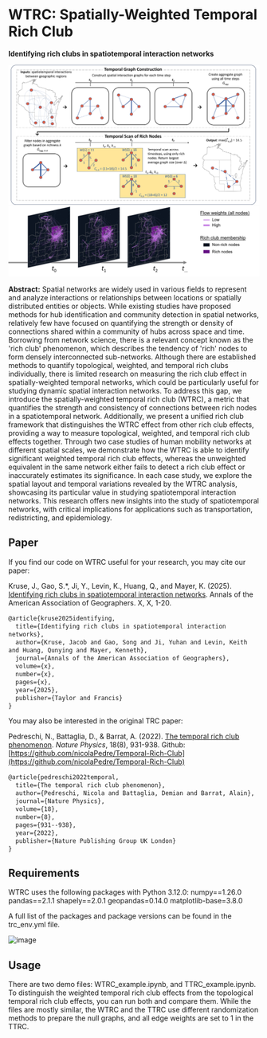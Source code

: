 # WTRC: Spatially-Weighted Temporal Rich Club

**Identifying rich clubs in spatiotemporal interaction networks**
 
![WTRC](https://github.com/GeoDS/WTRC/blob/master/wi_wtrc_ttrc_horizontal_ave.png)
![WTRC Example](https://github.com/GeoDS/WTRC/blob/master/flow_snapshots_nolabels.png)

**Abstract:** 
Spatial networks are widely used in various fields to represent and analyze interactions or relationships between locations or spatially distributed entities or objects. While existing studies have proposed methods for hub identification and community detection in spatial networks, relatively few have focused on quantifying the strength or density of connections shared within a community of hubs across space and time. Borrowing from network science, there is a relevant concept known as the 'rich club' phenomenon, which describes the tendency of 'rich' nodes to form densely interconnected sub-networks. Although there are established methods to quantify topological, weighted, and temporal rich clubs individually, there is limited research on measuring the rich club effect in spatially-weighted temporal networks, which could be particularly useful for studying dynamic spatial interaction networks. To address this gap, we introduce the spatially-weighted temporal rich club (WTRC), a metric that quantifies the strength and consistency of connections between rich nodes in a spatiotemporal network. Additionally, we present a unified rich club framework that distinguishes the WTRC effect from other rich club effects, providing a way to measure topological, weighted, and temporal rich club effects together. Through two case studies of human mobility networks at different spatial scales, we demonstrate how the WTRC is able to identify significant weighted temporal rich club effects, whereas the unweighted equivalent in the same network either fails to detect a rich club effect or inaccurately estimates its significance. In each case study, we explore the spatial layout and temporal variations revealed by the WTRC analysis, showcasing its particular value in studying spatiotemporal interaction networks. This research offers new insights into the study of spatiotemporal networks, with critical implications for applications such as transportation, redistricting, and epidemiology.

## Paper

If you find our code on WTRC useful for your research, you may cite our paper:

Kruse, J., Gao, S.*, Ji, Y., Levin, K., Huang, Q., and Mayer, K. (2025).  [Identifying rich clubs in spatiotemporal interaction networks](https://arxiv.org/abs/2210.08041). Annals of the American Association of Geographers. X, X, 1-20.


```
@article{kruse2025identifying,
  title={Identifying rich clubs in spatiotemporal interaction networks},
  author={Kruse, Jacob and Gao, Song and Ji, Yuhan and Levin, Keith and Huang, Qunying and Mayer, Kenneth},
  journal={Annals of the American Association of Geographers},
  volume={x},
  number={x},
  pages={x},
  year={2025},
  publisher={Taylor and Francis}
}
```

You may also be interested in the original TRC paper: 

Pedreschi, N., Battaglia, D., & Barrat, A. (2022). [The temporal rich club phenomenon](https://www.nature.com/articles/s41567-022-01634-8). *Nature Physics*, 18(8), 931-938.
Github: [https://github.com/nicolaPedre/Temporal-Rich-Club](https://github.com/nicolaPedre/Temporal-Rich-Club)

```
@article{pedreschi2022temporal,
  title={The temporal rich club phenomenon},
  author={Pedreschi, Nicola and Battaglia, Demian and Barrat, Alain},
  journal={Nature Physics},
  volume={18},
  number={8},
  pages={931--938},
  year={2022},
  publisher={Nature Publishing Group UK London}
}
```

## Requirements
WTRC uses the following packages with Python 3.12.0:
numpy==1.26.0
pandas==2.1.1
shapely==2.0.1
geopandas=0.14.0
matplotlib-base=3.8.0

A full list of the packages and package versions can be found in the trc_env.yml file.

![image](https://github.com/user-attachments/assets/131a9e04-3795-45b4-819a-64b7aae7b799)

## Usage
There are two demo files: WTRC_example.ipynb, and TTRC_example.ipynb. To distinguish the weighted temporal rich club effects from the topological temporal rich club effects, you can run both and compare them. While the files are mostly similar, the WTRC and the TTRC use different randomization methods to prepare the null graphs, and all edge weights are set to 1 in the TTRC.
